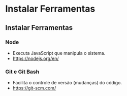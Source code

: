 # Instalar Ferramentas

## Instalar Ferramentas

### Node

- Executa JavaScript que manipula o sistema.
- https://nodejs.org/en/

### Git e Git Bash

- Facilita o controle de versão (mudanças) do código.
- https://git-scm.com/
